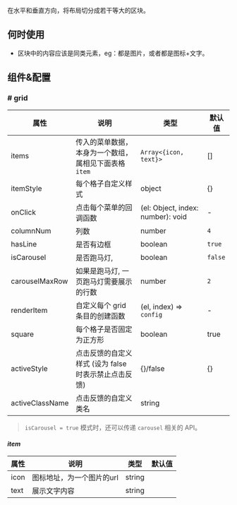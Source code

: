 
在水平和垂直方向，将布局切分成若干等大的区块。

## 何时使用

- 区块中的内容应该是同类元素，eg：都是图片，或者都是图标+文字。

## 组件&配置

### # grid

属性 | 说明 | 类型 | 默认值
----|-----|------|------
items    |    传入的菜单数据，本身为一个数组，属相见下面表格`item`    | `Array<{icon, text}>`  | []
itemStyle | 每个格子自定义样式| object|{}
onClick    |   点击每个菜单的回调函数   | (el: Object, index: number): void  | -
columnNum    |   列数     | number  |  `4`
hasLine    |   是否有边框     | boolean  |  `true`
isCarousel    |   是否跑马灯,     | boolean  | `false`
carouselMaxRow    |   如果是跑马灯, 一页跑马灯需要展示的行数   | number  | `2`
renderItem    |   自定义每个 grid 条目的创建函数   | (el, index) => `config`  | -
square     |   每个格子是否固定为正方形   | boolean | true
activeStyle  | 点击反馈的自定义样式 (设为 false 时表示禁止点击反馈) | {}/false | {}
activeClassName  | 点击反馈的自定义类名 | string |

> `isCarousel = true` 模式时，还可以传递 `carousel` 相关的 API。

#### *item*

属性 | 说明 | 类型 | 默认值
----|-----|------|------
icon |  图标地址，为一个图片的url  | string | 
text |  展示文字内容  | string | 